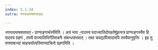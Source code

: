 ```yaml
---
index: 5.1.34
sutra: पणपादमाषशताद्यत्

---
```

_पणपादमाषशतादत्_ - प्राण्यङ्गार्थस्यैवेति । अयं भावः -॒पादस्य पदाज्यातिदोपहतेषु॑इत्यत्र प्राण्यङ्गस्यैव हि पादस्य ग्रहणं , तस्यै वाज्यातिभिर्गतिवचनैः संबन्धसंभवात् । तथा चपद्यती॑त्यादावपि तस्यैवानुवृत्तिः । इह तु पणमाषाभ्यां साहचर्यात्परिमाणवाचिनो ग्रहणमिति ।